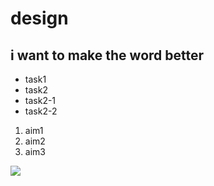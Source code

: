 # design
## i want to make the word better

* task1
* task2
 * task2-1
 * task2-2
   
1. aim1
2. aim2
3. aim3

  ![](https://gitlab.com/picbed/bed/uploads/75985eac80cb11269120d0283ce6a8a5/logo.png)

